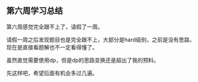 ## 第六周学习总结

第六周感觉完全跟不上了，请假了一周。

请假一周之后发现题目也是完全跟不上，大部分是hard级别，之前是没有思路，现在是直接看题解也不一定看得懂了。

虽然直觉需要使用dp，但是dp的思路变换还是超出了我的预料。

先这样吧，希望后面有机会多过几遍。